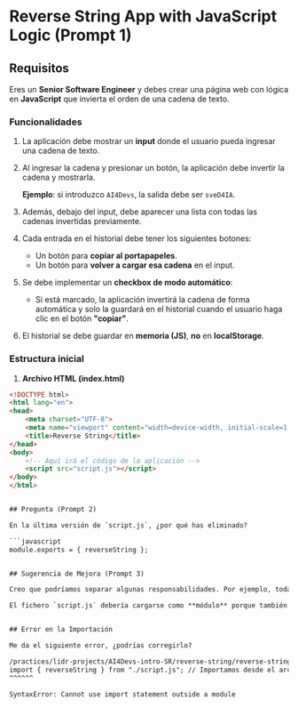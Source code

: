 # Reverse String App with JavaScript Logic (Prompt 1)

## Requisitos

Eres un **Senior Software Engineer** y debes crear una página web con lógica en **JavaScript** que invierta el orden de una cadena de texto.

### Funcionalidades

1. La aplicación debe mostrar un **input** donde el usuario pueda ingresar una cadena de texto.
2. Al ingresar la cadena y presionar un botón, la aplicación debe invertir la cadena y mostrarla.
   
   **Ejemplo**: si introduzco `AI4Devs`, la salida debe ser `sveD4IA`.

3. Además, debajo del input, debe aparecer una lista con todas las cadenas invertidas previamente.

4. Cada entrada en el historial debe tener los siguientes botones:
   - Un botón para **copiar al portapapeles**.
   - Un botón para **volver a cargar esa cadena** en el input.
   
5. Se debe implementar un **checkbox de modo automático**:
   - Si está marcado, la aplicación invertirá la cadena de forma automática y solo la guardará en el historial cuando el usuario haga clic en el botón **"copiar"**.
   
6. El historial se debe guardar en **memoria (JS)**, **no** en **localStorage**.

### Estructura inicial

1. **Archivo HTML (index.html)**

```html
<!DOCTYPE html>
<html lang="en">
<head>
    <meta charset="UTF-8">
    <meta name="viewport" content="width=device-width, initial-scale=1.0">
    <title>Reverse String</title>    
</head>
<body>
    <!-- Aquí irá el código de la aplicación -->
    <script src="script.js"></script>
</body>
</html>


## Pregunta (Prompt 2)

En la última versión de `script.js`, ¿por qué has eliminado?

```javascript
module.exports = { reverseString };


## Sugerencia de Mejora (Prompt 3)

Creo que podríamos separar algunas responsabilidades. Por ejemplo, toda la parte del script relacionada con el **historial** debería ir en un fichero `history.js`. Este último se cargaría en el **HTML**, pero **no como módulo**. 

El fichero `script.js` debería cargarse como **módulo** porque también lo usamos dentro de los **tests**.


## Error en la Importación

Me da el siguiente error, ¿podrías corregirlo?

/practices/lidr-projects/AI4Devs-intro-SR/reverse-string/reverse-string-wnv/reverseString.test.js:4
import { reverseString } from "./script.js"; // Importamos desde el archivo script.js
^^^^^^

SyntaxError: Cannot use import statement outside a module

